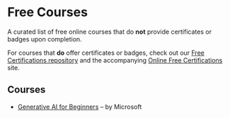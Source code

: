 # Free Courses  

A curated list of free online courses that do **not** provide certificates or badges upon completion.  

For courses that **do** offer certificates or badges, check out our [Free Certifications repository](https://github.com/cloudcommunity/Free-Certifications) and the accompanying [Online Free Certifications](https://free-certifications.com/) site.  

## Courses

- [Generative AI for Beginners](https://microsoft.github.io/generative-ai-for-beginners/) – by Microsoft  
